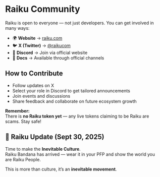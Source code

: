 # Raiku Community

Raiku is open to everyone — not just developers. You can get involved in many ways:

- 🌍 **Website** → [raiku.com](https://www.raiku.com/)  
- 🐦 **X (Twitter)** → [@raikucom](https://x.com/raikucom)  
- 💬 **Discord** → Join via official website  
- 📄 **Docs** → Available through official channels  

## How to Contribute
- Follow updates on X  
- Select your role in Discord to get tailored announcements  
- Join events and discussions  
- Share feedback and collaborate on future ecosystem growth  

**Remember:**  
There is **no Raiku token yet** — any live tokens claiming to be Raiku are scams. Stay safe!
## 🐉 Raiku Update (Sept 30, 2025)

Time to make the **Inevitable Culture**.  
Raiku Bandana has arrived — wear it in your PFP and show the world you are Raiku People.  

This is more than culture, it’s an **inevitable movement**.
